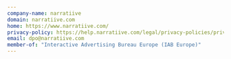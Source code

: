 ```yaml
---
company-name: narratiive
domain: narratiive.com
home: https://www.narratiive.com/
privacy-policy: https://help.narratiive.com/legal/privacy-policies/privacy-policy
email: dpo@narratiive.com
member-of: "Interactive Advertising Bureau Europe (IAB Europe)"
---
```




